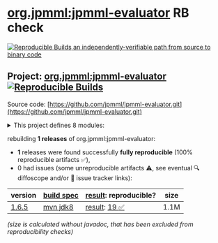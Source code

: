 [org.jpmml:jpmml-evaluator](https://central.sonatype.com/artifact/org.jpmml/jpmml-evaluator/versions) RB check
=======

[![Reproducible Builds](https://reproducible-builds.org/images/logos/rb.svg) an independently-verifiable path from source to binary code](https://reproducible-builds.org/)

## Project: [org.jpmml:jpmml-evaluator](https://central.sonatype.com/artifact/org.jpmml/jpmml-evaluator/versions) [![Reproducible Builds](https://img.shields.io/endpoint?url=https://raw.githubusercontent.com/jvm-repo-rebuild/reproducible-central/master/content/org/jpmml/jpmml-evaluator/badge.json)](https://github.com/jvm-repo-rebuild/reproducible-central/blob/master/content/org/jpmml/jpmml-evaluator/README.md)

Source code: [https://github.com/jpmml/jpmml-evaluator.git](https://github.com/jpmml/jpmml-evaluator.git)

<details><summary>This project defines 8 modules:</summary>

* [org.jpmml:jpmml-evaluator](https://central.sonatype.com/artifact/org.jpmml/jpmml-evaluator/1.6.5)
* [org.jpmml:pmml-evaluator](https://central.sonatype.com/artifact/org.jpmml/pmml-evaluator/1.6.5)
* [org.jpmml:pmml-evaluator-jackson](https://central.sonatype.com/artifact/org.jpmml/pmml-evaluator-jackson/1.6.5)
* [org.jpmml:pmml-evaluator-kryo](https://central.sonatype.com/artifact/org.jpmml/pmml-evaluator-kryo/1.6.5)
* [org.jpmml:pmml-evaluator-metro](https://central.sonatype.com/artifact/org.jpmml/pmml-evaluator-metro/1.6.5)
* [org.jpmml:pmml-evaluator-moxy](https://central.sonatype.com/artifact/org.jpmml/pmml-evaluator-moxy/1.6.5)
* [org.jpmml:pmml-evaluator-reporting](https://central.sonatype.com/artifact/org.jpmml/pmml-evaluator-reporting/1.6.5)
* [org.jpmml:pmml-evaluator-testing](https://central.sonatype.com/artifact/org.jpmml/pmml-evaluator-testing/1.6.5)
</details>

rebuilding **1 releases** of org.jpmml:jpmml-evaluator:
- **1** releases were found successfully **fully reproducible** (100% reproducible artifacts :white_check_mark:),
- 0 had issues (some unreproducible artifacts :warning:, see eventual :mag: diffoscope and/or :memo: issue tracker links):

| version | [build spec](/BUILDSPEC.md) | [result](https://reproducible-builds.org/docs/jvm/): reproducible? | size |
| -- | --------- | ------ | -- |
| [1.6.5](https://central.sonatype.com/artifact/org.jpmml/jpmml-evaluator/1.6.5/pom) | [mvn jdk8](jpmml-evaluator-1.6.5.buildspec) | [result](jpmml-evaluator-1.6.5.buildinfo): [19 :white_check_mark: ](jpmml-evaluator-1.6.5.buildcompare) | 1.1M |

<i>(size is calculated without javadoc, that has been excluded from reproducibility checks)</i>
